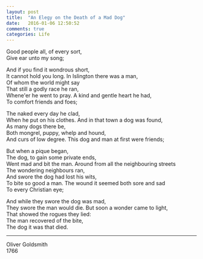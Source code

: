 ```yaml
---
layout: post
title:  "An Elegy on the Death of a Mad Dog"
date:   2016-01-06 12:50:52
comments: true
categories: Life
---
```



Good people all, of every sort,  
Give ear unto my song;  

And if you find it wondrous short,  
It cannot hold you long. In Islington there was a man,  
Of whom the world might say  
That still a godly race he ran,  
Whene'er he went to pray. A kind and gentle heart he had,  
To comfort friends and foes;  

The naked every day he clad,  
When he put on his clothes. And in that town a dog was found,  
As many dogs there be,  
Both mongrel, puppy, whelp and hound,  
And curs of low degree. This dog and man at first were friends;  

But when a pique began,  
The dog, to gain some private ends,  
Went mad and bit the man. Around from all the neighbouring streets  
The wondering neighbours ran,  
And swore the dog had lost his wits,  
To bite so good a man. The wound it seemed both sore and sad  
To every Christian eye;  

And while they swore the dog was mad,  
They swore the man would die. But soon a wonder came to light,  
That showed the rogues they lied:  
The man recovered of the bite,  
The dog it was that died.  


-----------

Oliver Goldsmith  
1766

